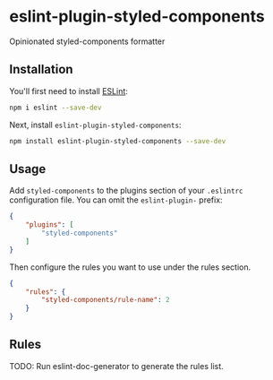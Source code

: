 # eslint-plugin-styled-components

Opinionated styled-components formatter

## Installation

You'll first need to install [ESLint](https://eslint.org/):

```sh
npm i eslint --save-dev
```

Next, install `eslint-plugin-styled-components`:

```sh
npm install eslint-plugin-styled-components --save-dev
```

## Usage

Add `styled-components` to the plugins section of your `.eslintrc` configuration file. You can omit the `eslint-plugin-` prefix:

```json
{
    "plugins": [
        "styled-components"
    ]
}
```

Then configure the rules you want to use under the rules section.

```json
{
    "rules": {
        "styled-components/rule-name": 2
    }
}
```

## Rules

<!-- begin auto-generated rules list -->
TODO: Run eslint-doc-generator to generate the rules list.
<!-- end auto-generated rules list -->

